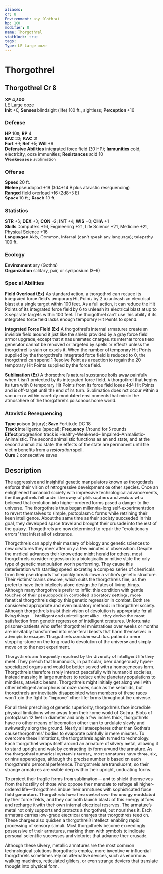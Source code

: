 ```yaml
---
aliases: 
cr: 8
Environment: any (Gothra)  
hp: 100
modifier: 0
name: Thorgothrel
statblock: true
tags: 
Type: LE Large ooze  
---
```


# Thorgothrel

## Thorgothrel Cr 8

**XP 4,800**  
LE Large ooze  
**Init** +0; **Senses** blindsight (life) 100 ft., sightless; **Perception** +16  

### Defense

**HP** 100; **RP** 4  
**EAC** 20; **KAC** 21  
**Fort** +9; **Ref** +5; **Will** +9  
**Defensive Abilities** integrated force field (20 HP); **Immunities** cold, electricity, ooze immunities; **Resistances** acid 10  
**Weaknesses** sublimation

### Offense

**Speed** 20 ft.  
**Melee** pseudopod +19 (3d4+14 B plus atavistic resequencing)  
**Ranged** field overload +16 (2d8+8 E)  
**Space** 10 ft.; **Reach** 10 ft.

### Statistics

**STR** +6; **DEX** +0; **CON** +2; **INT** +4; **WIS** +0; **CHA** +1  
**Skills** Computers +16, Engineering +21, Life Science +21, Medicine +21, Physical Science +16  
**Languages** Aklo, Common, Infernal (can’t speak any language); telepathy 100 ft.

### Ecology

**Environment** any (Gothra)  
**Organization** solitary, pair, or symposium (3–6)

### Special Abilities

**Field Overload (Ex)** As standard action, a thorgothrel can reduce its integrated force field’s temporary Hit Points by 2 to unleash an electrical blast at a single target within 100 feet. As a full action, it can reduce the Hit Points of its integrated force field by 6 to unleash its electrical blast at up to 3 separate targets within 100 feet. The thorgothrel can’t use this ability if its integrated force field lacks enough temporary Hit Points to spend.

**Integrated Force Field (Ex)** A thorgothrel’s internal armatures create an invisible field around it just like the shield provided by a gray force field armor upgrade, except that it has unlimited charges. Its internal force field generator cannot be removed or targeted by spells or effects unless the thorgothrel is slain or expels it. When the number of temporary Hit Points supplied by the thorgothrel’s integrated force field is reduced to 0, the thorgothrel can spend 1 Resolve Point as a reaction to regain the 20 temporary Hit Points supplied by the force field.

**Sublimation (Ex)** A thorgothrel’s natural substance boils away painfully when it isn’t protected by its integrated force field. A thorgothrel that begins its turn with 0 temporary Hit Points from its force field loses 4d4 Hit Points and is off-target until the end of its turn. Sublimation does not occur within a vacuum or within carefully modulated environments that mimic the atmosphere of the thorgothrel’s poisonous home world.

### Atavistic Resequencing

**Type** poison (injury); **Save** Fortitude DC 18  
**Track** Intelligence (special); **Frequency** 1/round for 6 rounds  
**Effect** progression track is Healthy–Weakened– Impaired–Animalistic–Animalistic. The second animalistic functions as an end state, and at the second animalistic state, the effects of the state are permanent until the victim benefits from a _restoration_ spell.  
**Cure** 2 consecutive saves

## Description

The aggressive and insightful genetic manipulators known as thorgothrels enforce their vision of retrogressive development on other species. Once an enlightened humanoid society with impressive technological advancements, the thorgothrels fell under the sway of philosophers and zealots who believed that evolution into higher-ordered forms posed a danger to the universe. The thorgothrels thus began millennia-long self-experimentation to revert themselves to simple, protoplasmic forms while retaining their keen intelligence. About the same time as their society succeeded in this goal, they developed space travel and brought their crusade into the rest of the galaxy. Thorgothrels are now determined to repair the “evolutionary errors” that infest all of existence.

Thorgothrels can apply their mastery of biology and genetic sciences to new creatures they meet after only a few minutes of observation. Despite the medical advances their knowledge might herald for others, most thorgothrels consider regression to a biologically primitive state the only type of genetic manipulation worth performing. They cause this deterioration with startling speed, excreting a complex series of chemicals from their pseudopods that quickly break down a victim’s genetic structure. Their victims’ brains devolve, which suits the thorgothrels fine, as they prefer to have their intellects alone design the fates of living things. Although many thorgothrels prefer to inflict this condition with gentle touches of their pseudopods in controlled laboratory settings, more fanatical thorgothrels deploy this genetic regression in combat. Both are considered appropriate and even laudatory methods in thorgothrel society. Although thorgothrels insist their vision of devolution is appropriate for all living things— intelligent and unintelligent alike—they derive the most satisfaction from genetic regression of intelligent creatures. Unfortunate prisoner-patients who suffer thorgothrel ministrations over weeks or months are inevitably transformed into near-feral beasts that harm themselves in attempts to escape. Thorgothrels consider each lost patient a mere stepping-stone on the long road to devolution of the universe and simply move on to the next experiment.

Thorgothrels are frequently repulsed by the diversity of intelligent life they meet. They preach that humanoids, in particular, bear dangerously hyper-specialized organs and would be better served with a homogeneous form. Thorgothrels therefore rarely interact peacefully with humanoid societies, instead massing in large numbers to reduce entire planetary populations to mindless, atavistic beasts. Thorgothrels might initially get along well with other intelligent amorphous or ooze races, such as the selamids, but thorgothrels are inevitably disappointed when members of these races won’t join the fight to “improve” other life-forms throughout the universe.

For all their preaching of genetic superiority, thorgothrels face incredible physical limitations when away from their home world of Gothra. Blobs of protoplasm 12 feet in diameter and only a few inches thick, thorgothrels have no other means of locomotion other than to undulate slowly and awkwardly along the ground. Nearly all atmospheres other than Gothra’s cause thorgothrels’ bodies to evaporate painfully in mere minutes. To overcome these limitations, the thorgothrels again turned to technology. Each thorgothrel wraps itself around an armature of silvery metal, allowing it to stand upright and walk by contracting its form around the armature. As the thorgothrel numerical system is ternary, most armatures have three, six, or nine appendages, although the precise number is based on each thorgothrel’s personal preference. Thorgothrels are translucent, so their strange armatures are visible deep within their upright, undulating forms.

To protect their fragile forms from sublimation— and to shield themselves from the hostility of those who oppose their mandate to reforge all higher-ordered life—thorgothrels imbue their armatures with sophisticated force field generators. Thorgothrels have fine control over the energy modulated by their force fields, and they can both launch blasts of this energy at foes and recharge it with their own internal electrical reserves. The armature’s metal not only supports and protects a thorgothrel, but nourishes it. Each armature carries low-grade electrical charges that thorgothrels feed on. These charges also quicken a thorgothrel’s intellect, enabling rapid processing of sensory stimuli. Most thorgothrels become exceedingly possessive of their armatures, marking them with symbols to indicate personal scientific successes and victories that advance their crusade.

Although these silvery, metallic armatures are the most common technological solutions thorgothrels employ, more inventive or influential thorgothrels sometimes rely on alternative devices, such as enormous walking machines, reticulated gliders, or even strange devices that translate thought into physical form.
